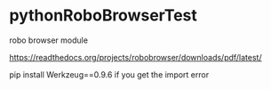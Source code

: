 # pythonRoboBrowserTest
robo browser module

https://readthedocs.org/projects/robobrowser/downloads/pdf/latest/

pip install Werkzeug==0.9.6 if you get the import error
